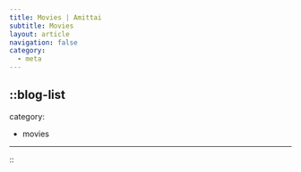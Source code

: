 ```yaml
---
title: Movies | Amittai
subtitle: Movies
layout: article
navigation: false
category:
  - meta
---
```


::blog-list
---
category:
  - movies
---
::
